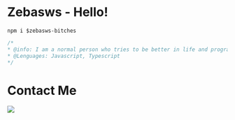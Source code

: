 # Zebasws - Hello!
```ssh
npm i $zebasws-bitches
```
```css
/*
* @info: I am a normal person who tries to be better in life and programming.
* @Lenguages: Javascript, Typescript
*/
```
# Contact Me
<img src="https://discord.c99.nl/widget/theme-1/568821865276243969.png">


